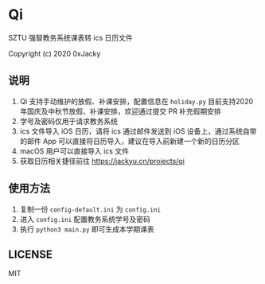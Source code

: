 # Qi

SZTU 强智教务系统课表转 ics 日历文件

Copyright (c) 2020 0xJacky


## 说明
1. Qi 支持手动维护的放假、补课安排，配置信息在 `holiday.py` 目前支持2020年国庆及中秋节放假、补课安排，欢迎通过提交 PR 补充假期安排
2. 学号及密码仅用于请求教务系统
3. ics 文件导入 iOS 日历，请将 ics 通过邮件发送到 iOS 设备上，通过系统自带的邮件 App 可以直接将日历导入，建议在导入前新建一个新的日历分区
4. macOS 用户可以直接导入 ics 文件
5. 获取日历相关捷径前往 https://jackyu.cn/projects/qi

## 使用方法
1. 复制一份 `config-default.ini` 为 `config.ini`
2. 进入 `config.ini` 配置教务系统学号及密码
3. 执行 `python3 main.py` 即可生成本学期课表

## LICENSE
MIT
